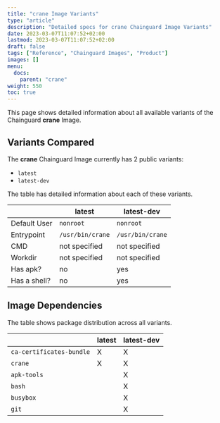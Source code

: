 ```yaml
---
title: "crane Image Variants"
type: "article"
description: "Detailed specs for crane Chainguard Image Variants"
date: 2023-03-07T11:07:52+02:00
lastmod: 2023-03-07T11:07:52+02:00
draft: false
tags: ["Reference", "Chainguard Images", "Product"]
images: []
menu:
  docs:
    parent: "crane"
weight: 550
toc: true
---
```


This page shows detailed information about all available variants of the Chainguard **crane** Image.

## Variants Compared
The **crane** Chainguard Image currently has 2 public variants: 

- `latest`
- `latest-dev`

The table has detailed information about each of these variants.

|              | latest           | latest-dev       |
|--------------|------------------|------------------|
| Default User | `nonroot`        | `nonroot`        |
| Entrypoint   | `/usr/bin/crane` | `/usr/bin/crane` |
| CMD          | not specified    | not specified    |
| Workdir      | not specified    | not specified    |
| Has apk?     | no               | yes              |
| Has a shell? | no               | yes              |

## Image Dependencies
The table shows package distribution across all variants.

|                          | latest | latest-dev |
|--------------------------|--------|------------|
| `ca-certificates-bundle` | X      | X          |
| `crane`                  | X      | X          |
| `apk-tools`              |        | X          |
| `bash`                   |        | X          |
| `busybox`                |        | X          |
| `git`                    |        | X          |

